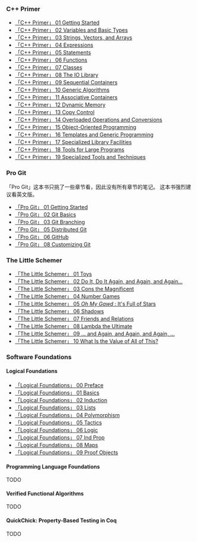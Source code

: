 <!-- > 系列文章合集 -->
### C++ Primer

- [「C++ Primer」 01 Getting Started](/2020/01/22/cpp-primer-01-getting-started)
- [「C++ Primer」 02 Variables and Basic Types](/2020/01/23/cpp-primer-02-variables-and-basic-types)
- [「C++ Primer」 03 Strings, Vectors, and Arrays](/2020/01/24/cpp-primer-03-strings-vectors-and-arrays)
- [「C++ Primer」 04 Expressions](/2020/01/25/cpp-primer-04-expressions)
- [「C++ Primer」 05 Statements](/2020/01/27/cpp-primer-05-statements)
- [「C++ Primer」 06 Functions](/2020/01/30/cpp-primer-06-functions)
- [「C++ Primer」 07 Classes](/2020/02/03/cpp-primer-07-classes)
- [「C++ Primer」 08 The IO Library](/2020/02/05/cpp-primer-08-the-io-library)
- [「C++ Primer」 09 Sequential Containers](/2020/02/07/cpp-primer-09-sequential-containers)
- [「C++ Primer」 10 Generic Algorithms](/2020/02/10/cpp-primer-10-generic-algorithms)
- [「C++ Primer」 11 Associative Containers](/2020/02/11/cpp-primer-11-associative-containers)
- [「C++ Primer」 12 Dynamic Memory](/2020/02/12/cpp-primer-12-dynamic-memory)
- [「C++ Primer」 13 Copy Control](/2020/08/01/cpp-primer-13-copy-control)
- [「C++ Primer」 14 Overloaded Operations and Conversions](/2020/08/04/cpp-primer-14-overloaded-operations-and-conversions)
- [「C++ Primer」 15 Object-Oriented Programming](/2020/08/07/cpp-primer-15-object-oriented-programming)
- [「C++ Primer」 16 Templates and Generic Programming](/2020/08/11/cpp-primer-16-templates-and-generic-programming)
- [「C++ Primer」 17 Specialized Library Facilities](/2020/08/13/cpp-primer-17-specialized-library-facilities)
- [「C++ Primer」 18 Tools for Large Programs](/2020/08/18/cpp-primer-18-tools-for-large-programs)
- [「C++ Primer」 19 Specialized Tools and Techniques](/2020/08/24/cpp-primer-19-specialized-tools-and-techniques)

### Pro Git

「Pro Git」这本书只挑了一些章节看，因此没有所有章节的笔记。
这本书强烈建议看英文版。

- [「Pro Git」 01 Getting Started](/2020/07/13/pro-git-01-getting-started)
- [「Pro Git」 02 Git Basics](/2020/07/13/pro-git-02-git-basics)
- [「Pro Git」 03 Git Branching](/2020/07/13/pro-git-03-git-branching)
- [「Pro Git」 05 Distributed Git](/2020/07/14/pro-git-05-distributed-git)
- [「Pro Git」 06 GitHub](/2020/07/14/pro-git-06-github)
- [「Pro Git」 08 Customizing Git](/2020/07/22/pro-git-08-customizing-git)

### The Little Schemer

- [「The Little Schemer」 01 Toys](/2020/01/03/the-little-schemer-01-Toys)
- [「The Little Schemer」 02 Do It, Do It Again, and Again, and Again...](/2020/01/03/the-little-schemer-02-do-it-do-it-again-and-again-and-again)
- [「The Little Schemer」 03 Cons the Magnificent](/2020/01/03/the-little-schemer-03-cons-the-magnificent)
- [「The Little Schemer」 04 Number Games](/2020/01/03/the-little-schemer-04-number-games)
- [「The Little Schemer」 05 *Oh My Gawd* : It's Full of Stars](/2020/01/04/the-little-schemer-05-oh-my-gawd-its-full-of-stars)
- [「The Little Schemer」 06 Shadows](/2020/01/04/the-little-schemer-06-shadows)
- [「The Little Schemer」 07 Friends and Relations](/2020/01/05/the-little-schemer-07-friends-and-relations)
- [「The Little Schemer」 08 Lambda the Ultimate](/2020/01/05/the-little-schemer-08-lambda-the-ultimate)
- [「The Little Schemer」 09 ... and Again, and Again, and Again, ...](/2020/01/06/the-little-schemer-09-and-again-and-again-and-again)
- [「The Little Schemer」 10 What Is the Value of All of This?](/2020/01/06/the-little-schemer-10-what-is-the-value-of-all-of-this)

### Software Foundations

#### Logical Foundations

- [「Logical Foundations」 00 Preface](/2020/03/04/logical-foundations-00-preface)
- [「Logical Foundations」 01 Basics](/2020/03/05/logical-foundations-01-basics)
- [「Logical Foundations」 02 Induction](/2020/03/05/logical-foundations-02-induction)
- [「Logical Foundations」 03 Lists](/2020/03/06/logical-foundations-03-lists)
- [「Logical Foundations」 04 Polymorphism](/2020/03/07/logical-foundations-04-polymorphism)
- [「Logical Foundations」 05 Tactics](/2020/03/15/logical-foundations-05-tactics)
- [「Logical Foundations」 06 Logic](/2020/03/29/logical-foundations-06-logic)
- [「Logical Foundations」 07 Ind Prop](/2020/04/05/logical-foundations-07-ind-prop)
- [「Logical Foundations」 08 Maps](/2020/04/18/logical-foundations-08-maps)
- [「Logical Foundations」 09 Proof Objects](/2020/04/20/logical-foundations-09-proof-objects)

#### Programming Language Foundations

TODO

#### Verified Functional Algorithms

TODO

#### QuickChick: Property-Based Testing in Coq

TODO
